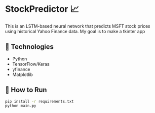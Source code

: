 # StockPredictor 📈

This is an LSTM-based neural network that predicts MSFT stock prices using historical Yahoo Finance data. 
My goal is to make a tkinter app 

## 🔧 Technologies
- Python
- TensorFlow/Keras
- yfinance
- Matplotlib

## 🚀 How to Run

```bash
pip install -r requirements.txt
python main.py  
```